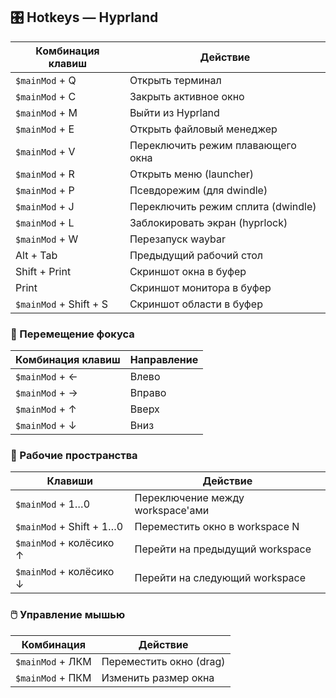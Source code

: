## 🎛️ Hotkeys — Hyprland

| Комбинация клавиш           | Действие                              |
|----------------------------|----------------------------------------|
| `$mainMod` + Q             | Открыть терминал                      |
| `$mainMod` + C             | Закрыть активное окно                 |
| `$mainMod` + M             | Выйти из Hyprland                     |
| `$mainMod` + E             | Открыть файловый менеджер             |
| `$mainMod` + V             | Переключить режим плавающего окна     |
| `$mainMod` + R             | Открыть меню (launcher)               |
| `$mainMod` + P             | Псевдорежим (для dwindle)             |
| `$mainMod` + J             | Переключить режим сплита (dwindle)    |
| `$mainMod` + L             | Заблокировать экран (hyprlock)        |
| `$mainMod` + W             | Перезапуск waybar                     |
| Alt + Tab                  | Предыдущий рабочий стол               |
| Shift + Print              | Скриншот окна в буфер                 |
| Print                      | Скриншот монитора в буфер             |
| `$mainMod` + Shift + S     | Скриншот области в буфер              |

### 🔁 Перемещение фокуса

| Комбинация клавиш           | Направление                           |
|----------------------------|----------------------------------------|
| `$mainMod` + ←             | Влево                                 |
| `$mainMod` + →             | Вправо                                |
| `$mainMod` + ↑             | Вверх                                 |
| `$mainMod` + ↓             | Вниз                                  |

### 🧱 Рабочие пространства

| Клавиши                     | Действие                              |
|----------------------------|----------------------------------------|
| `$mainMod` + 1…0           | Переключение между workspace'ами      |
| `$mainMod` + Shift + 1…0   | Переместить окно в workspace N        |
| `$mainMod` + колёсико ↑    | Перейти на предыдущий workspace       |
| `$mainMod` + колёсико ↓    | Перейти на следующий workspace        |

### 🖱️ Управление мышью

| Комбинация                 | Действие                              |
|----------------------------|----------------------------------------|
| `$mainMod` + ЛКМ           | Переместить окно (drag)               |
| `$mainMod` + ПКМ           | Изменить размер окна                  |
